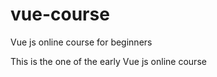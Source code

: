 # vue-course

Vue js online course for beginners

This is the one of the early Vue js online course
